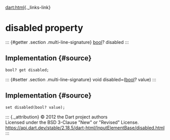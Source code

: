 [dart:html](../../dart-html/dart-html-library){._links-link}

disabled property
=================

::: {#getter .section .multi-line-signature}
[bool](../../dart-core/bool-class)? disabled
:::

Implementation {#source}
--------------

``` {.language-dart data-language="dart"}
bool? get disabled;
```

::: {#setter .section .multi-line-signature}
void disabled=([bool](../../dart-core/bool-class)? value)
:::

Implementation {#source}
--------------

``` {.language-dart data-language="dart"}
set disabled(bool? value);
```

::: {._attribution}
© 2012 the Dart project authors\
Licensed under the BSD 3-Clause \"New\" or \"Revised\" License.\
<https://api.dart.dev/stable/2.18.5/dart-html/InputElementBase/disabled.html>
:::
